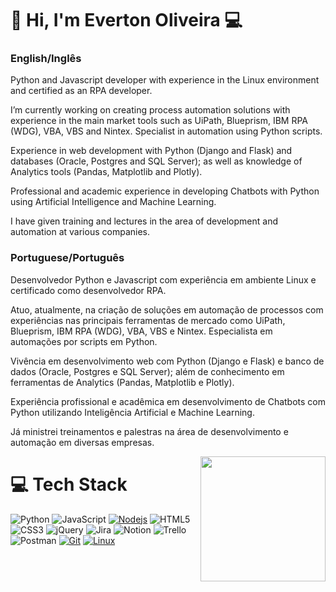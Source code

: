 # 👋 Hi, I'm Everton Oliveira :computer:

### English/Inglês

Python and Javascript developer with experience in the Linux environment and certified as an RPA developer.

I’m currently working on creating process automation solutions with experience in the main market tools such as UiPath, Blueprism, IBM RPA (WDG), VBA, VBS and Nintex.
Specialist in automation using Python scripts.

Experience in web development with Python (Django and Flask) and databases (Oracle, Postgres and SQL Server); as well as knowledge of Analytics tools (Pandas, Matplotlib and Plotly).

Professional and academic experience in developing Chatbots with Python using Artificial Intelligence and Machine Learning.

I have given training and lectures in the area of development and automation at various companies.

### Portuguese/Português

Desenvolvedor Python e Javascript com experiência em ambiente Linux e certificado como desenvolvedor RPA.

Atuo, atualmente, na criação de soluções em automação de processos com experiências nas principais ferramentas de mercado como UiPath, Blueprism, IBM RPA (WDG), VBA, VBS e Nintex.
Especialista em automações por scripts em Python.

Vivência em desenvolvimento web com Python (Django e Flask) e banco de dados (Oracle, Postgres e SQL Server); além de conhecimento em ferramentas de Analytics (Pandas, Matplotlib e Plotly).

Experiência profissional e acadêmica em desenvolvimento de Chatbots com Python utilizando Inteligência Artificial e Machine Learning.

Já ministrei treinamentos e palestras na área de desenvolvimento e automação em diversas empresas.

<img align='right' src='https://user-images.githubusercontent.com/5713670/87202985-820dcb80-c2b6-11ea-9f56-7ec461c497c3.gif' width='200"'>

# 💻 Tech Stack

![Python](https://img.shields.io/badge/python-3670A0?logo=python&logoColor=ffdd54&style=for-the-badge)
![JavaScript](https://img.shields.io/badge/javascript-%23323330.svg?style=for-the-badge&logo=javascript&logoColor=%23F7DF1E)
[![Nodejs](https://img.shields.io/badge/-Nodejs-black?style=for-the-badge&logo=Node.js)](https://nodejs.org/)
![HTML5](https://img.shields.io/badge/html5-%23E34F26.svg?style=for-the-badge&logo=html5&logoColor=white)
![CSS3](https://img.shields.io/badge/css3-%231572B6.svg?style=for-the-badge&logo=css3&logoColor=white)
![jQuery](https://img.shields.io/badge/jquery-%230769AD.svg?logo=jquery&logoColor=white&style=for-the-badge)
![Jira](https://img.shields.io/badge/jira-%230A0FFF.svg?style=for-the-badge&logo=jira&logoColor=white)
![Notion](https://img.shields.io/badge/Notion-%23000000.svg?style=for-the-badge&logo=notion&logoColor=white)
![Trello](https://img.shields.io/badge/Trello-%23026AA7.svg?style=for-the-badge&logo=Trello&logoColor=white)
![Postman](https://img.shields.io/badge/Postman-FF6C37?style=for-the-badge&logo=postman&logoColor=white)
[![Git](https://img.shields.io/badge/-git-black?style=for-the-badge&logo=Git)](https://git-scm.com/)
[![Linux](https://img.shields.io/badge/-linux-%231572B6?style=for-the-badge&logo=linux)](https://www.kernel.org/doc/html/latest/)


<!--
**Dev3rt0n/Dev3rt0n** is a ✨ _special_ ✨ repository because its `README.md` (this file) appears on your GitHub profile.

Here are some ideas to get you started:

- 🔭 I’m currently working on ...
- 🌱 I’m currently learning ...
- 👯 I’m looking to collaborate on ...
- 🤔 I’m looking for help with ...
- 💬 Ask me about ...
- 📫 How to reach me: ...
- 😄 Pronouns: ...
- ⚡ Fun fact: ...
-->
